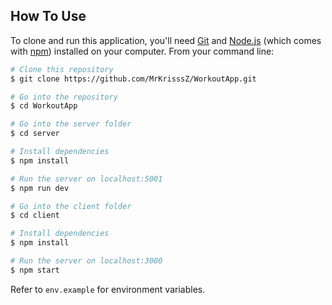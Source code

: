 ## How To Use

To clone and run this application, you'll need [Git](https://git-scm.com) and [Node.js](https://nodejs.org/en/download/) (which comes with [npm](http://npmjs.com)) installed on your computer. From your command line:

```bash
# Clone this repository
$ git clone https://github.com/MrKrisssZ/WorkoutApp.git

# Go into the repository
$ cd WorkoutApp

# Go into the server folder
$ cd server

# Install dependencies
$ npm install

# Run the server on localhost:5001
$ npm run dev

# Go into the client folder
$ cd client

# Install dependencies
$ npm install

# Run the server on localhost:3000
$ npm start 
```

Refer to `env.example` for environment variables.
